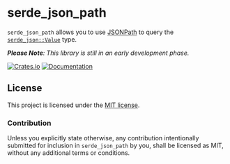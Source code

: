 # serde_json_path

`serde_json_path` allows you to use [JSONPath](jsonpath) to query the [`serde_json::Value`][serde_json_value] type.

_**Please Note**: This library is still in an early development phase._

[![Crates.io](https://img.shields.io/crates/v/serde_json_path)](https://crates.io/crates/axum)
[![Documentation](https://docs.rs/serde_json_path/badge.svg)](https://docs.rs/serde_json_path)


## License

This project is licensed under the [MIT license][license].

### Contribution

Unless you explicitly state otherwise, any contribution intentionally submitted
for inclusion in `serde_json_path` by you, shall be licensed as MIT, without any
additional terms or conditions.


[jsonpath]: https://datatracker.ietf.org/wg/jsonpath/about/
[serde_json_value]: https://docs.rs/serde_json/latest/serde_json/enum.Value.html
[license]: https://github.com/hiltontj/serde_json_path/blob/main/LICENSE-MIT